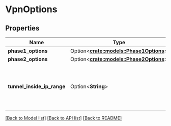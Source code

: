 # VpnOptions

## Properties

Name | Type | Description | Notes
------------ | ------------- | ------------- | -------------
**phase1_options** | Option<[**crate::models::Phase1Options**](Phase1Options.md)> |  | [optional]
**phase2_options** | Option<[**crate::models::Phase2Options**](Phase2Options.md)> |  | [optional]
**tunnel_inside_ip_range** | Option<**String**> | The range of inside IPs for the tunnel. This must be a /30 CIDR block from the 169.254.254.0/24 range. | [optional]

[[Back to Model list]](../README.md#documentation-for-models) [[Back to API list]](../README.md#documentation-for-api-endpoints) [[Back to README]](../README.md)


